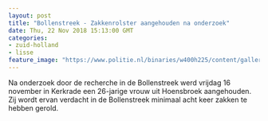 ```yaml
---
layout: post
title: "Bollenstreek - Zakkenrolster aangehouden na onderzoek"
date: Thu, 22 Nov 2018 15:13:00 GMT
categories: 
- zuid-holland 
- lisse 
feature_image: "https://www.politie.nl/binaries/w400h225/content/gallery/politie/blogs/fotos-blogs-t-m-2015/zakkenrollen.jpg"
---
```


Na onderzoek door de recherche in de Bollenstreek werd vrijdag 16 november in Kerkrade een 26-jarige vrouw uit Hoensbroek aangehouden. Zij wordt ervan verdacht in de Bollenstreek minimaal acht keer zakken te hebben gerold.
